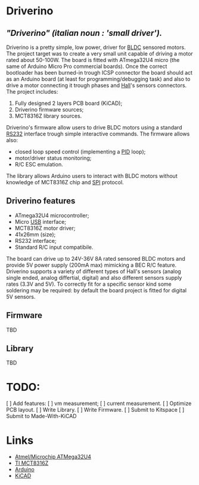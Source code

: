 # Driverino 

## *"Driverino" (italian noun : 'small driver').*

Driverino is a pretty simple, low power, driver for [BLDC](https://en.wikipedia.org/wiki/Brushless_DC_electric_motor) sensored motors.
The project target was to create a very small unit capable of driving a motor rated about 50-100W.
The board is fitted with ATmega32U4 micro (the same of Arduino Micro Pro commercial boards). Once the correct bootloader has been burned-in trough ICSP connector the board should act as an Arduino board (at least for programming/debugging task) and also to drive a motor connecting it trough phases and [Hall](https://en.wikipedia.org/wiki/Hall_effect_sensor)'s sensors connectors.
The project includes:
 1. Fully designed 2 layers PCB board (KiCAD);
 2. Driverino firmware sources;
 3. MCT8316Z library sources.

Driverino's firmware allow users to drive BLDC motors using a standard [RS232](https://en.wikipedia.org/wiki/RS-232) interface trough simple interactive commands.
The firmware allows also:
* closed loop speed control (implementing a [PID](https://en.wikipedia.org/wiki/PID_controller) loop);
* motor/driver status monitoring;
* R/C ESC emulation.

The library allows Arduino users to interact with BLDC motors without knowledge of MCT8316Z chip and [SPI](https://en.wikipedia.org/wiki/Serial_Peripheral_Interface) protocol.

## Driverino features

* ATmega32U4 microcontroller;
* Micro [USB](https://en.wikipedia.org/wiki/USB) interface;
* MCT8316Z motor driver;
* 41x26mm (size);
* RS232 interface;
* Standard R/C input compatibile.

The board can drive up to 24V-36V 8A rated sensored BLDC motors and provide 5V power supply (200mA max) mimicking a BEC R/C feature.
Driverino supports a variety of different types of Hall's sensors (analog single ended, analog differtial, digital) and also different sensors supply rates (3.3V and 5V). To correctly fit for a specific sensor kind some soldering may be required: by default the board project is fitted for digital 5V sensors.

## Firmware

TBD

## Library

TBD

# TODO:

[ ] Add features:
   [ ] vm measurement;
   [ ] current measurement.
[ ] Optimize PCB layout.
[ ] Write Library.
[ ] Write Firmware.
[ ] Submit to Kitspace
[ ] Submit to Made-With-KiCAD

# Links

* [Atmel/Microchip ATMega32U4](https://www.microchip.com/wwwproducts/en/ATmega32U4)
* [TI MCT8316Z](https://www.ti.com/product/MCT8316Z?keyMatch=MCT8316Z&tisearch=search-everything)
* [Arduino](https://www.arduino.cc/)
* [KiCAD](https://www.kicad.org/)
